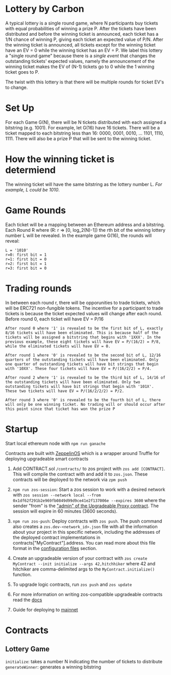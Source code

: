 # Lottery by Carbon

A typical lottery is a single round game, where N participants buy tickets with equal probabilities of winning a prize P. After the tickets have been distributed and before the winning ticket is announced, each ticket has a 1/N chance of winning P, giving each ticket an expected value of P/N. After the winning ticket is announced, all tickets except for the winning ticket have an EV = 0 while the winning ticket has an EV = P. We label this lottery a "single round game" because there is a *single event* that changes the outstanding tickets' expected values, namely the announcement of the winning ticket makes the EV of (N-1) tickets go to 0 while the 1 winning ticket goes to P.

The twist with this lottery is that there will be multiple rounds for ticket EV's to change. 

# Set Up

For each Game G(N), there will be N tickets distributed with each assigned a bitstring (e.g. 1001). For example, let G(16) have 16 tickets. There will be a ticket mapped to each bitstring less than 16: 0000, 0001, 0010, ... 1101, 1110, 1111. There will also be a prize P that will be sent to the winning ticket.

# How the winning ticket is determiend

The winning ticket will have the same bitstring as the lottery number L. *For example, L could be 1010*.

# Game Rounds

Each ticket will be a mapping between an Ethereum address and a bitstring. Each Round R where (R: r => [0, log_2(N)-1]) the rth bit of the winning lottery number L will be revealed. In the example game G(16), the rounds will reveal:

    L = '1010'
    r=0: first bit = 1
    r=1: first bit = 0
    r=2: first bit = 1
    r=3: first bit = 0

# Trading rounds

In between each round r, there will be opporunities to trade tickets, which will be ERC721 non-fungible tokens. The incentive for a participant to trade tickets is because the ticket expected values will change after each round. 
    Before round 0, each ticket will have EV = P/16

    After round 0 where '1' is revealed to be the first bit of L, exactly 8/16 tickets will have been eliminated. This is because half of the tickets will be assigned a bitstring that begins with '1XXX'. In the previous example, these eight tickets will have EV = P/(16/2) = P/8, while the eliminated tickets will have EV = 0.

    After round 1 where '0' is revealed to be the second bit of L, 12/16 quarters of the outstanding tickets will have been eliminated. Only one quarter of outstanding tickets will have bit strings that begin with '10XX'. These four tickets will have EV = P/(16/2/2) = P/4.

    After round 2 where '1' is revealed to be the third bit of L, 14/16 of the outstanding tickets will have been eliminated. Only two outstanding tickets will have bit strings that begin with '101X'. These two tickets will have EV = P/(16/2/2/2) = P/2.

    After round 3 where '0' is revealed to be the fourth bit of L, there will only be one winning ticket. No trading will or should occur after this point since that ticket has won the prize P

# Startup

Start local ethereum node with `npm run ganache` 

Contracts are built with [ZeppelinOS](https://docs.zeppelinos.org/docs/deploying.html) which is a wrapper around Truffle for deploying upgradeable smart contracts

1) Add CONTRACT.sol `/contracts/` to zos project with `zos add [CONTRACT]`. This will compile the contract with and add it to `zos.json`. These contracts will be deployed to the network via `zpm push`

2) `npm run zos-session`: Start a zos session to work with a desired network with `zos session --network local --from 0x1df62f291b2e969fb0849d99d9ce41e2f137006e --expires 3600` where the sender "from" is the ["admin" of the Upgradeable Proxy contract](https://docs.zeppelinos.org/docs/pattern.html#transparent-proxies-and-function-clashes). The session will expire in 60 minutes (3600 seconds).

3) `npm run zos-push`: Deploy contracts with `zos push`. The push command also creates a `zos.dev-<network_id>.json` file with all the information about your project in this specific network, including the addresses of the deployed contract implementations in contracts["MyContract"].address. You can read more about this file format in the [configuration files](https://docs.zeppelinos.org/docs/configuration.html#zos-network-json) section.

4) Create an upgradeable version of your contract with `zos create MyContract --init initialize --args 42,hitchhiker` where 42 and hitchiker are comma-delimited args to the `MyContract.initialize()` function.

5) To upgrade logic contracts, run `zos push` and `zos update`

6) For more information on writing zos-compatible upgradeable contracts read the [docs](https://docs.zeppelinos.org/docs/writing_contracts.html)

7) Guide for deploying to [mainnet](https://docs.zeppelinos.org/docs/mainnet)

# Contracts

## Lottery Game

`initialize`: takes a number N indicating the number of tickets to distribute
`generateWinner`: generates a winning bitstring

